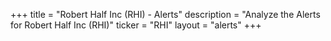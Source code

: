 +++
title = "Robert Half Inc (RHI) - Alerts"
description = "Analyze the Alerts for Robert Half Inc (RHI)"
ticker = "RHI"
layout = "alerts"
+++

